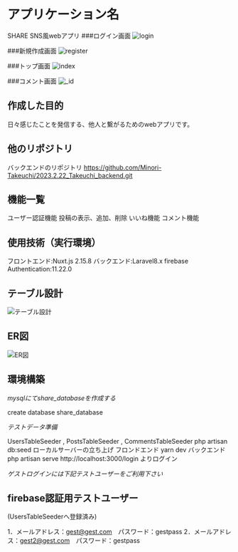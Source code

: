 # アプリケーション名
SHARE SNS風webアプリ
###ログイン画面
![login](https://user-images.githubusercontent.com/119908511/220498632-69b87ec2-2ce2-4c36-b384-7b3ccd956225.png)

###新規作成画面
![register](https://user-images.githubusercontent.com/119908511/220498645-d6851793-61f2-4eda-bbed-53b39240c456.png)

###トップ画面
![index](https://user-images.githubusercontent.com/119908511/220498662-349a60ee-817f-4b55-8cef-3ac374234506.png)

###コメント画面
![_id](https://user-images.githubusercontent.com/119908511/220498673-0fcb4828-e943-44a1-907f-30f2c5828e01.png)

## 作成した目的
日々感じたことを発信する、他人と繋がるためのwebアプリです。

## 他のリポジトリ
バックエンドのリポジトリ
https://github.com/Minori-Takeuchi/2023.2.22_Takeuchi_backend.git

## 機能一覧
ユーザー認証機能  投稿の表示、追加、削除  いいね機能  コメント機能


## 使用技術（実行環境）
フロントエンド:Nuxt.js 2.15.8  バックエンド:Laravel8.x  firebase Authentication:11.22.0

## テーブル設計
![テーブル設計](https://user-images.githubusercontent.com/119908511/220498717-5ebd6e0d-3762-4eee-ba8c-b75589ee6a47.png)

## ER図
![ER図](https://user-images.githubusercontent.com/119908511/220498736-67fbe0a7-d588-4dff-b007-bb9fa12e5e7f.png)

## 環境構築
*mysqlにてshare_databaseを作成する*

create database share_database

*テストデータ準備*

UsersTableSeeder , PostsTableSeeder , CommentsTableSeeder  php artisan db:seed  ローカルサーバーの立ち上げ  フロンドエンド  yarn dev  バックエンド  php artisan serve  http://localhost:3000/login よりログイン

*ゲストログインには下記テストユーザーをご利用下さい*

## firebase認証用テストユーザー
(UsersTableSeederへ登録済み)

1．メールアドレス：gest@gest.com　パスワード：gestpass  2．メールアドレス：gest2@gest.com　パスワード：gestpass

